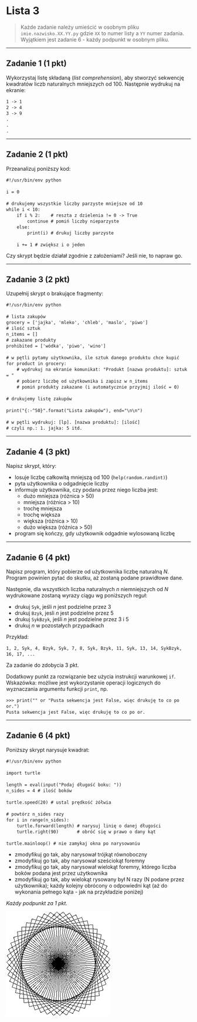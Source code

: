 # Lista 3

> Każde zadanie należy umieścić w osobnym pliku `imie.nazwisko.XX.YY.py` gdzie `XX` to numer listy a `YY` numer zadania.
> Wyjątkiem jest zadanie 6 - każdy podpunkt w osobnym pliku.

---

## Zadanie 1 (1 pkt)

Wykorzystaj listę składaną (*list comprehension*), aby stworzyć sekwencję kwadratów liczb naturalnych mniejszych od 100. Następnie wydrukuj na ekranie:

```
1 -> 1
2 -> 4
3 -> 9
.
.
.
```

---

## Zadanie 2 (1 pkt)

Przeanalizuj poniższy kod:


```
#!/usr/bin/env python

i = 0

# drukujemy wszystkie liczby parzyste mniejsze od 10
while i < 10:
    if i % 2:    # reszta z dzielenia != 0 -> True
        continue # pomiń liczby nieparzyste
    else:
        print(i) # drukuj liczby parzyste

    i += 1 # zwiększ i o jeden
```

Czy skrypt będzie działał zgodnie z założeniami? Jeśli nie, to napraw go.

---

## Zadanie 3 (2 pkt)

Uzupełnij skrypt o brakujące fragmenty:


```
#!/usr/bin/env python

# lista zakupów
grocery = ['jajka', 'mleko', 'chleb', 'maslo', 'piwo']
# ilość sztuk
n_items = []
# zakazane produkty
prohibited = ['wódka', 'piwo', 'wino']

# w pętli pytamy użytkownika, ile sztuk danego produktu chce kupić
for product in grocery:
    # wydrukuj na ekranie komunikat: "Produkt [nazwa produktu]: sztuk = "
    # pobierz liczbę od użytkownika i zapisz w n_items
    # pomiń produkty zakazane (i automatycznie przyjmij ilość = 0)

# drukujemy listę zakupów

print("{:-^50}".format("Lista zakupów"), end="\n\n")

# w pętli wydrukuj: [lp]. [nazwa produktu]: [ilość]
# czyli np.: 1. jajka: 5 itd.
```

---

## Zadanie 4 (3 pkt)

Napisz skrypt, który:

- losuje liczbę całkowitą mniejszą od 100 (`help(random.randint)`)
- pyta użytkownika o odgadnięcie liczby
- informuje użytkownika, czy podana przez niego liczba jest:
    - dużo mniejsza (różnica > 50)
    - mniejsza (różnica > 10)
    - trochę mniejsza
    - trochę większa
    - większa (różnica > 10)
    - dużo większa (różnica > 50)
- program się kończy, gdy użytkownik odgadnie wylosowaną liczbę

---

## Zadanie 6 (4 pkt)

Napisz program, który pobierze od użytkownika liczbę naturalną $N$. Program powinien pytać do skutku, aż zostaną podane prawidłowe dane.

Następnie, dla wszystkich liczba naturalnych $n$ niemniejszych od $N$ wydrukowane zostaną wyrazy ciągu wg poniższych reguł:

* drukuj `Syk`, jeśli $n$ jest podzielne przez $3$
* drukuj `Bzyk`, jesli $n$ jest podzielne przez $5$
* drukuj `SykBzyk`, jeśli $n$ jest podzielne przez $3$ i $5$
* drukuj $n$ w pozostałych przypadkach

Przykład:

```
1, 2, Syk, 4, Bzyk, Syk, 7, 8, Syk, Bzyk, 11, Syk, 13, 14, SykBzyk, 16, 17, ...
```

Za zadanie do zdobycia 3 pkt.

Dodatkowy punkt za rozwiązanie bez użycia instrukcji warunkowej `if`. Wskazówka: możliwe jest wykorzystanie operacji logicznych do wyznaczania argumentu funkcji `print`, np.

```
>>> print("" or "Pusta sekwencja jest False, więc drukuję to co po or.")
Pusta sekwencja jest False, więc drukuję to co po or.
```

---

## Zadanie 6 (4 pkt)

Poniższy skrypt narysuje kwadrat:

```
#!/usr/bin/env python

import turtle

length = eval(input("Podaj długość boku: "))
n_sides = 4 # ilość boków

turtle.speed(20) # ustal prędkość żółwia

# powtórz n_sides razy
for i in range(n_sides):
    turtle.forward(length) # narysuj linię o danej długości
    turtle.right(90)       # obróć się w prawo o dany kąt

turtle.mainloop() # nie zamykaj okna po narysowaniu
```

- zmodyfikuj go tak, aby narysował trójkąt równoboczny
- zmodyfikuj go tak, aby narysował sześciokąt foremny
- zmodyfikuj go tak, aby narysował wielokąt foremny, którego liczba boków podana jest przez użytkownika
- zmodyfikuj go tak, aby wielokąt rysowany był N razy (N podane przez użytkownika); każdy kolejny obrócony o odpowiedni kąt (aż do wykonania pełnego kąta - jak na przykładzie poniżej)

*Każdy podpunkt za 1 pkt.*

![przykład dla 50 kwadratów](img/turtle_example.png)
